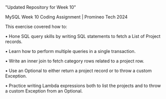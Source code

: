 "Updated Repository for Week 10" 

MySQL Week 10 Coding Assignment | Promineo Tech 2024

This exercise covered how to:

•  Hone SQL query skills by writing SQL statements to fetch a List of Project records.

•  Learn how to perform multiple queries in a single transaction.

•  Write an inner join to fetch category rows related to a project row.

•  Use an Optional to either return a project record or to throw a custom Exception.

•  Practice writing Lambda expressions both to list the projects and to throw a custom Exception from an Optional.

